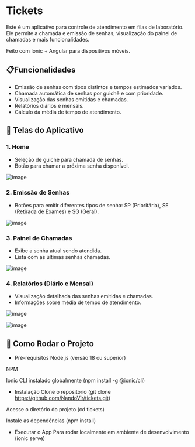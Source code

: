 # Tickets

Este é um aplicativo para controle de atendimento em filas de laboratório. Ele permite a chamada e emissão de senhas, visualização do painel de chamadas e mais funcionalidades.

Feito com Ionic + Angular para dispositivos móveis.

## 📋Funcionalidades

- Emissão de senhas com tipos distintos e tempos estimados variados.
- Chamada automática de senhas por guichê e com prioridade.
- Visualização das senhas emitidas e chamadas.
- Relatórios diários e mensais.
- Cálculo da média de tempo de atendimento.

## 📱 Telas do Aplicativo
### 1. Home
- Seleção de guichê para chamada de senhas.
- Botão para chamar a próxima senha disponível.

![image](https://github.com/user-attachments/assets/b37b9c60-8425-4586-a6d3-7fce0f082558)


### 2. Emissão de Senhas
- Botões para emitir diferentes tipos de senha: SP (Prioritária), SE (Retirada de Exames) e SG (Geral).

![image](https://github.com/user-attachments/assets/3d513def-1629-4798-99a1-eb46fbf33d4c)


### 3. Painel de Chamadas
- Exibe a senha atual sendo atendida.
- Lista com as últimas senhas chamadas.

![image](https://github.com/user-attachments/assets/61adb412-f02a-45a6-aec2-f60e46d07a98)


### 4. Relatórios (Diário e Mensal)
- Visualização detalhada das senhas emitidas e chamadas.
- Informações sobre média de tempo de atendimento.

![image](https://github.com/user-attachments/assets/59767211-7f5e-4479-bc18-eb565a1b8ec9)

![image](https://github.com/user-attachments/assets/046739c2-265e-4039-84c0-5165fa9555b9)



## 🚀 Como Rodar o Projeto
- Pré-requisitos
Node.js (versão 18 ou superior)

NPM 

Ionic CLI instalado globalmente (npm install -g @ionic/cli)

- Instalação
Clone o repositório (git clone https://github.com/NandoVlr/tickets.git)

Acesse o diretório do projeto (cd tickets)

Instale as dependências (npm install)

- Executar o App
Para rodar localmente em ambiente de desenvolvimento (ionic serve)
